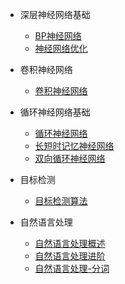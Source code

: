 <!-- docs/_sidebar.md -->

* 深层神经网络基础
    * [BP神经网络](./docs/大数据和AI算法/深层神经网络基础/BP神经网络.md)
    * [神经网络优化](./docs/大数据和AI算法/深层神经网络基础/神经网络优化.md)

* 卷积神经网络
    * [卷积神经网络](./docs/大数据和AI算法/卷积神经网络/卷积神经网络基础.md)

* 循环神经网络基础
	* [循环神经网络](./docs/大数据和AI算法/循环神经网络基础/循环神经网络.md)
	* [长短时记忆神经网络](./docs/大数据和AI算法/循环神经网络基础/长短时记忆神经网络.md)
	* [双向循环神经网络](./docs/大数据和AI算法/循环神经网络基础/双向循环神经网络.md)

* 目标检测
    * [目标检测算法](./docs/大数据和AI算法/目标检测/目标检测算法.md)

* 自然语言处理
    * [自然语言处理概述](./docs/大数据和AI算法/自然语言处理/自然语言处理概述.md)
    * [自然语言处理进阶](./docs/大数据和AI算法/自然语言处理/自然语言处理进阶.md)
    * [自然语言处理-分词](./docs/大数据和AI算法/自然语言处理/自然语言处理-分词.md)